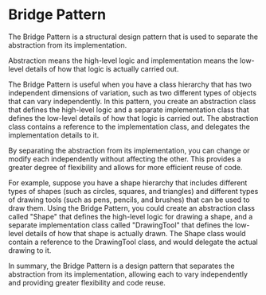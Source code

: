 # Bridge Pattern

The Bridge Pattern is a structural design pattern that is used to separate the abstraction from its implementation.

Abstraction means the high-level logic and implementation means the low-level details of how that logic is actually carried out.

The Bridge Pattern is useful when you have a class hierarchy that has two independent dimensions of variation, such as two different types of objects that can vary independently. In this pattern, you create an abstraction class that defines the high-level logic and a separate implementation class that defines the low-level details of how that logic is carried out. The abstraction class contains a reference to the implementation class, and delegates the implementation details to it.

By separating the abstraction from its implementation, you can change or modify each independently without affecting the other. This provides a greater degree of flexibility and allows for more efficient reuse of code.

For example, suppose you have a shape hierarchy that includes different types of shapes (such as circles, squares, and triangles) and different types of drawing tools (such as pens, pencils, and brushes) that can be used to draw them. Using the Bridge Pattern, you could create an abstraction class called "Shape" that defines the high-level logic for drawing a shape, and a separate implementation class called "DrawingTool" that defines the low-level details of how that shape is actually drawn. The Shape class would contain a reference to the DrawingTool class, and would delegate the actual drawing to it.

In summary, the Bridge Pattern is a design pattern that separates the abstraction from its implementation, allowing each to vary independently and providing greater flexibility and code reuse.